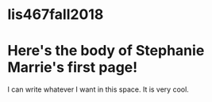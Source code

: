 # lis467fall2018
<html>
<head>
<title>This is my very first web development assingment!</title>
</head>
<body>
<h1>
Here's the body of Stephanie Marrie's first page!
</h1>
<p>
I can write whatever I want in this space. It is very cool.
</p>
</body>
</html>